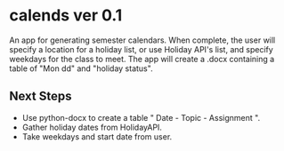 # calends ver 0.1
An app for generating semester calendars. When complete, the user will specify
a location for a holiday list, or use Holiday API's list, and specify weekdays
for the class to meet. The app will create a .docx containing a table of
"Mon dd" and "holiday status".

## Next Steps
 - Use python-docx to create a table " Date - Topic - Assignment ".
 - Gather holiday dates from HolidayAPI.
 - Take weekdays and start date from user.

